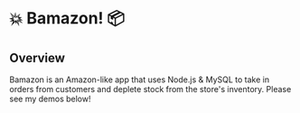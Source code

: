 # :boom: Bamazon! :package:

## Overview
Bamazon is an Amazon-like app that uses Node.js & MySQL to take in orders from customers and deplete stock from the store's inventory. Please see my demos below! 
